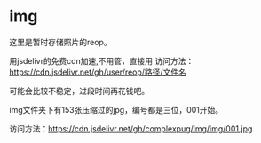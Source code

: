 # img
这里是暂时存储照片的reop。

用jsdelivr的免费cdn加速,不用管，直接用
访问方法：https://cdn.jsdelivr.net/gh/user/reop/路径/文件名

可能会比较不稳定，过段时间再花钱吧。

img文件夹下有153张压缩过的jpg，编号都是三位，001开始。

访问方法：https://cdn.jsdelivr.net/gh/complexpug/img/img/001.jpg